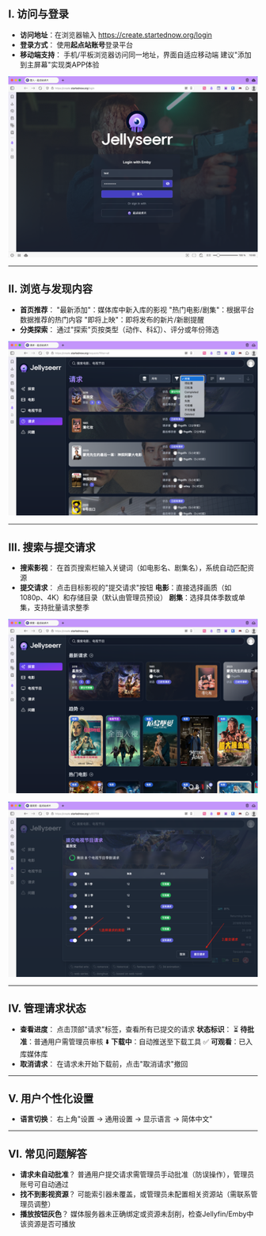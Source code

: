 ## Ⅰ. 访问与登录

- **访问地址**：在浏览器输入 https://create.startednow.org/login
- **登录方式**： 使用**起点站账号**登录平台
- **移动端支持**： 手机/平板浏览器访问同一地址，界面自适应移动端 建议"添加到主屏幕"实现类APP体验

![a042c6fd0d248ace0a82dfca7fd0245f](../images/2-how-to-use/6-movie-request/a042c6fd0d248ace0a82dfca7fd0245f.png)

------

## Ⅱ. 浏览与发现内容

- **首页推荐**： "最新添加"：媒体库中新入库的影视 "热门电影/剧集"：根据平台数据推荐的热门内容 "即将上映"：即将发布的新片/新剧提醒
- **分类探索**： 通过"探索"页按类型（动作、科幻）、评分或年份筛选

![7649f733291c966fb039dc8a4c438fda](../images/2-how-to-use/6-movie-request/7649f733291c966fb039dc8a4c438fda.png)

------

## Ⅲ. 搜索与提交请求

- **搜索影视**： 在首页搜索栏输入关键词（如电影名、剧集名），系统自动匹配资源
- **提交请求**： 点击目标影视的"提交请求"按钮 **电影**：直接选择画质（如1080p、4K）和存储目录（默认由管理员预设） **剧集**：选择具体季数或单集，支持批量请求整季

![c5ad63cfe0628373a31c46e7903bfac1](../images/2-how-to-use/6-movie-request/c5ad63cfe0628373a31c46e7903bfac1.png)

![288a12313fd22b766fa40e01ec651271](../images/2-how-to-use/6-movie-request/288a12313fd22b766fa40e01ec651271.png)

------

## Ⅳ. 管理请求状态

- **查看进度**： 点击顶部"请求"标签，查看所有已提交的请求 **状态标识**： ⏳ **待批准**：普通用户需管理员审核 ⬇️ **下载中**：自动推送至下载工具 ✅ **可观看**：已入库媒体库
- **取消请求**： 在请求未开始下载前，点击"取消请求"撤回

------

## Ⅴ. 用户个性化设置

- **语言切换**： 右上角"设置 → 通用设置 → 显示语言 → 简体中文"

------

## Ⅵ. 常见问题解答

- **请求未自动批准**？ 普通用户提交请求需管理员手动批准（防误操作），管理员账号可自动通过
- **找不到影视资源**？ 可能索引器未覆盖，或管理员未配置相关资源站（需联系管理员调整）
- **播放按钮灰色**？ 媒体服务器未正确绑定或资源未刮削，检查Jellyfin/Emby中该资源是否可播放
